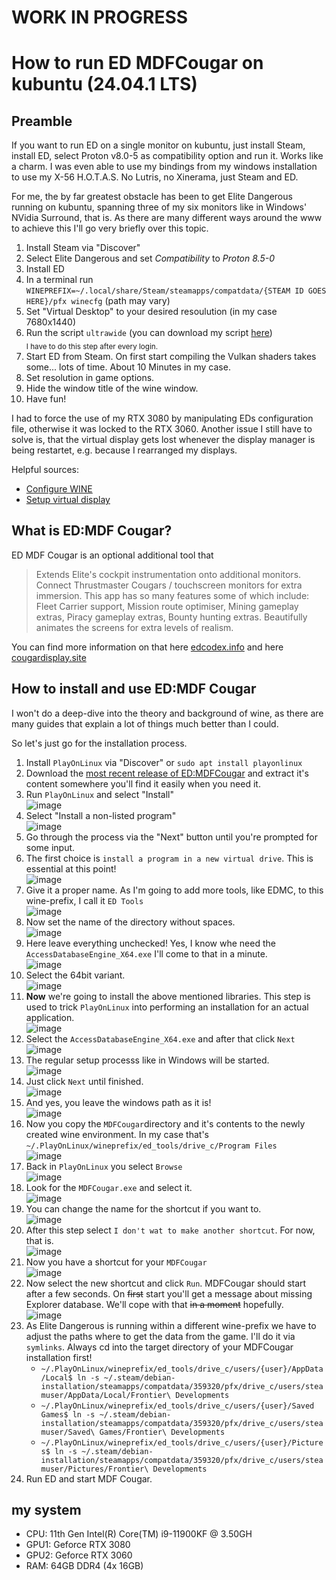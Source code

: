 # WORK IN PROGRESS

# How to run ED MDFCougar on kubuntu (24.04.1 LTS)

## Preamble
If you want to run ED on a single monitor on kubuntu, just install Steam, install ED, select Proton v8.0-5 as compatibility option and run it. Works like a charm. I was even able to use my bindings from my windows installation to use my X-56 H.O.T.A.S. No Lutris, no Xinerama, just Steam and ED.

For me, the by far greatest obstacle has been to get Elite Dangerous running on kubuntu, spanning three of my six monitors like in Windows' NVidia Surround, that is. As there are many different ways around the www to achieve this I'll go very briefly over this topic.

1. Install Steam via "Discover"
2. Select Elite Dangerous and set *Compatibility* to *Proton 8.5-0*
3. Install ED
4. In a terminal run ```WINEPREFIX=~/.local/share/Steam/steamapps/compatdata/{STEAM ID GOES HERE}/pfx winecfg``` (path may vary)
5. Set "Virtual Desktop" to your desired resoulution (in my case 7680x1440)
6. Run the script ```ultrawide``` (you can download my script [here](https://github.com/Kepas-Beleglorn/EDMDFCugar_kubuntu/blob/main/ultrawide))</br><sub>I have to do this step after every login.</sub>
8. Start ED from Steam. On first start compiling the Vulkan shaders takes some... lots of time. About 10 Minutes in my case.
9. Set resolution in game options.
10. Hide the window title of the wine window.
11. Have fun!

I had to force the use of my RTX 3080 by manipulating EDs configuration file, otherwise it was locked to the RTX 3060. Another issue I still have to solve is, that the virtual display gets lost whenever the display manager is being restartet, e.g. because I rearranged my displays.

Helpful sources:
* [Configure WINE](https://www.reddit.com/r/SteamPlay/comments/aikukh/howto_doubletriple_monitor_setup_in_games_that/?rdt=36459)
* [Setup virtual display](https://unix.stackexchange.com/questions/585069/unable-to-add-a-virtual-display-to-xorg/585078#585078)

## What is ED:MDF Cougar?
ED MDF Cougar is an optional additional tool that 

>Extends Elite's cockpit instrumentation onto additional monitors. Connect Thrustmaster Cougars / touchscreen monitors for extra immersion. This app has so many features some of which include: Fleet Carrier support, Mission route optimiser, Mining gameplay extras, Piracy gameplay extras, Bounty hunting extras. Beautifully animates the screens for extra levels of realism.

You can find more information on that here [edcodex.info](https://edcodex.info/?m=tools&entry=488) and here [cougardisplay.site](http://cougardisplay.site/)

## How to install and use ED:MDF Cougar
I won't do a deep-dive into the theory and background of wine, as there are many guides that explain a lot of things much better than I could.

So let's just go for the installation process.
1. Install `PlayOnLinux` via "Discover" or `sudo apt install playonlinux`
2. Download the [most recent release of ED:MDFCougar](http://cougardisplay.site/downloadfiles.html) and extract it's content somewhere you'll find it easily when you need it.
3. Run `PlayOnLinux` and select "Install"</br>![image](https://github.com/user-attachments/assets/6358cc4d-72e6-496d-a54b-59cde1a2df3f)
4. Select "Install a non-listed program"</br>![image](https://github.com/user-attachments/assets/0f4889a4-44ba-428a-8bf5-03f22469bc2b)
5. Go through the process via the "Next" button until you're prompted for some input.
6. The first choice is `install a program in a new virtual drive`. This is essential at this point!</br>![image](https://github.com/user-attachments/assets/21f7409a-d6f1-4742-bef2-e7417756388c)
7. Give it a proper name. As I'm going to add more tools, like EDMC, to this wine-prefix, I call it `ED Tools`</br>![image](https://github.com/user-attachments/assets/938871e9-3096-4493-89a9-a248d082df5b)
8. Now set the name of the directory without spaces.</br>![image](https://github.com/user-attachments/assets/65b932fc-cb89-411c-9653-eecc00bc49c3)
10. Here leave everything unchecked! Yes, I know whe need the `AccessDatabaseEngine_X64.exe` I'll come to that in a minute.</br>![image](https://github.com/user-attachments/assets/3b6710de-3f0c-47f3-a3d6-835ec5099255)
11. Select the 64bit variant.</br>![image](https://github.com/user-attachments/assets/9b921d78-4e48-4cb3-a958-3b398c5681d4)
12. **Now** we're going to install the above mentioned libraries. This step is used to trick `PlayOnLinux` into performing an installation for an actual application.</br>![image](https://github.com/user-attachments/assets/16e700eb-d27e-49cc-b56b-4d4bd88c3d35)
13. Select the `AccessDatabaseEngine_X64.exe` and after that click `Next`</br>![image](https://github.com/user-attachments/assets/e058b6f6-aa3e-451a-9cd0-4998d481bf8d)
14. The regular setup processs like in Windows will be started.</br>![image](https://github.com/user-attachments/assets/47cd2c67-dc20-4310-9404-f9e26f5d2754)
15. Just click `Next` until finished.</br>![image](https://github.com/user-attachments/assets/eb43b5e0-a12b-4055-8ae0-fe7d6dd7567a)
16. And yes, you leave the windows path as it is!</br>![image](https://github.com/user-attachments/assets/272aa812-4f0c-4494-a5b7-835ebd340209)
17. Now you copy the `MDFCougar`directory and it's contents to the newly created wine environment. In my case that's `~/.PlayOnLinux/wineprefix/ed_tools/drive_c/Program Files`</br>![image](https://github.com/user-attachments/assets/d83a5a27-f6ce-4e7e-b09b-a1efc643a1ae)
18. Back in `PlayOnLinux` you select `Browse`</br>![image](https://github.com/user-attachments/assets/3cbef620-20e4-4ac3-a866-cc7fa895540b)
19. Look for the `MDFCougar.exe` and select it.</br>![image](https://github.com/user-attachments/assets/a47b653a-fdef-41dc-876f-a94693dab029)
20. You can change the name for the shortcut if you want to.</br>![image](https://github.com/user-attachments/assets/5fa32e1f-1b0d-42da-a7d1-009483c318f8)
21. After this step select `I don't wat to make another shortcut`. For now, that is.</br>![image](https://github.com/user-attachments/assets/37f5a1d0-a0c6-4787-9e8a-2444127ed6a4)
22. Now you have a shortcut for your `MDFCougar`</br>![image](https://github.com/user-attachments/assets/7cdb0781-399f-43c0-aa90-1e42cda757ee)
23. Now select the new shortcut and click `Run`. MDFCougar should start after a few seconds. On ~~first~~ start you'll get a message about missing Explorer database. We'll cope with that ~~in a moment~~ hopefully.</br>![image](https://github.com/user-attachments/assets/8df8b836-3c16-4809-85c3-e4801826b56e)
24. As Elite Dangerous is running within a different wine-prefix we have to adjust the paths where to get the data from the game. I'll do it via `symlinks`. Always cd into the target directory of your MDFCougar installation first!</br>
    - `~/.PlayOnLinux/wineprefix/ed_tools/drive_c/users/{user}/AppData/Local$ ln -s ~/.steam/debian-installation/steamapps/compatdata/359320/pfx/drive_c/users/steamuser/AppData/Local/Frontier\ Developments`
    - `~/.PlayOnLinux/wineprefix/ed_tools/drive_c/users/{user}/Saved Games$ ln -s ~/.steam/debian-installation/steamapps/compatdata/359320/pfx/drive_c/users/steamuser/Saved\ Games/Frontier\ Developments`
    - `~/.PlayOnLinux/wineprefix/ed_tools/drive_c/users/{user}/Pictures$ ln -s ~/.steam/debian-installation/steamapps/compatdata/359320/pfx/drive_c/users/steamuser/Pictures/Frontier\ Developments`
25. Run ED and start MDF Cougar.   




## my system
* CPU:    11th Gen Intel(R) Core(TM) i9-11900KF @ 3.50GH
* GPU1:   Geforce RTX 3080
* GPU2:   Geforce RTX 3060
* RAM:    64GB DDR4 (4x 16GB)</sub>
